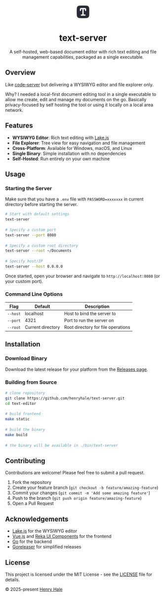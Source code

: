 <div align=center>
<img src="./web/public/favicon.svg" width=50 />

# text-server

A self-hosted, web-based document editor with rich text editing and file management capabilities, packaged as a single executable.

</div>

## Overview

Like [code-server](https://github.com/coder/code-server) but delivering a WYSIWYG editor and file explorer only.

Why? I needed a local-first document editing tool in a single executable to allow me create, edit and manage my documents on the go. Basically privacy-focused by self hosting the tool or using it locally on a local area network.

## Features

- **WYSIWYG Editor**: Rich text editing with [Lake.js](https://lakejs.org)
- **File Explorer**: Tree view for easy navigation and file management
- **Cross-Platform**: Available for Windows, macOS, and Linux
- **Single Binary**: Simple installation with no dependencies
- **Self-Hosted**: Run entirely on your own machine

## Usage

### Starting the Server

Make sure that you have a `.env` file with `PASSWORD=xxxxxxx` in current directory before starting the server.

```bash
# Start with default settings
text-server

# Specify a custom port
text-server --port 8080

# Specify a custom root directory
text-server --root ~/Documents

# Specify host/IP
text-server --host 0.0.0.0
```

Once started, open your browser and navigate to `http://localhost:8080` (or your custom port).

### Command Line Options

| Flag     | Default           | Description                        |
| -------- | ----------------- | ---------------------------------- |
| `--host` | localhost         | Host to bind the server to         |
| `--port` | 4321              | Port to run the server on          |
| `--root` | Current directory | Root directory for file operations |

## Installation

### Download Binary

Download the latest release for your platform from the [Releases page](https://github.com/henryhale/text-server/releases).

### Building from Source

```bash
# clone repository
git clone https://github.com/henryhale/text-server.git
cd text-editor

# build frontend
make static

# build the binary
make build

# the binary will be available in ./bin/text-server
```

## Contributing

Contributions are welcome! Please feel free to submit a pull request.

1. Fork the repository
2. Create your feature branch (`git checkout -b feature/amazing-feature`)
3. Commit your changes (`git commit -m 'Add some amazing feature'`)
4. Push to the branch (`git push origin feature/amazing-feature`)
5. Open a Pull Request

## Acknowledgements

- [Lake.js](https://lakejs.org/) for the WYSIWYG editor
- [Vue.js](https://vuejs.org/) and [Reka UI Components](https://reka-ui.com) for the frontend
- [Go](https://golang.org/) for the backend
- [Goreleaser](https://goreleaser.com/) for simplified releases

## License

This project is licensed under the MIT License - see the [LICENSE](./LICENSE.txt) file for details.

&copy; 2025-present [Henry Hale](https://github.com/henryhale)
